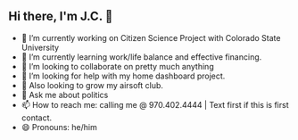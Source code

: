 ## Hi there, I'm J.C. 👋
- 🔭 I’m currently working on Citizen Science Project with Colorado State University
- 🌱 I’m currently learning work/life balance and effective financing.
- 👯 I’m looking to collaborate on pretty much anything 
- 🤔 I’m looking for help with my home dashboard project.
- 🔫 Also looking to grow my airsoft club.
- 💬 Ask me about politics
- 📫 How to reach me: calling me @ 970.402.4444 | Text first if this is first contact.
- 😄 Pronouns: he/him

<!--
**juliancruzsanchez/juliancruzsanchez** is a ✨ _special_ ✨ repository because its `README.md` (this file) appears on your GitHub profile.

Here are some ideas to get you started:


-->
